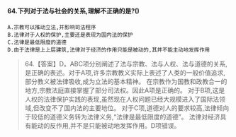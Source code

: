 #### 64.下列对于法与社会的关系,理解不正确的是?()
    A.宗教可以推动立法,并影响司法程序
    B.法律对于人权的保护,主要还是表现为国内法的保护
    C.法律是最低限度的道德
    D.由于法律是上上层建筑,法律对于经济的作用只能是被动的,其并不能主动地发挥作用
>   64.【答案】D。ABC项分别阐述了法与宗教、法与人权、法与道德的关系,
    是正确的表述。对于A项,许多宗教教义实际上表述了人类的一般价值追求,部分教义被法律吸收,成为立法的基本精神。
    在宗教作为国教和政教合一的地方,宗教法庭直接掌握了部分司法权。因此A项是正确的。
    对于B项,这是人权的法律保护实践的表现,虽然现在人权问题已经大规模进入了国际法领域,但改变不了国内法的主要地位。
    对于C项,道德对人的要求较高,法律倾向于较低的道德义务转为法律义务,“法律是最低限度的道德”。
    法律对经济具有能动的反作用,并不是只能被动地发挥作用。D项错误。























    